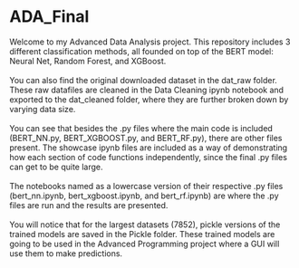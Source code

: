 # ADA_Final

Welcome to my Advanced Data Analysis project. This repository includes 3 different classification methods, all founded on top of the BERT model: Neural Net, Random Forest, and XGBoost. <br><br>
You can also find the original downloaded dataset in the dat_raw folder. These raw datafiles are cleaned in the Data Cleaning ipynb notebook and exported to the dat_cleaned folder, where they are further broken down by varying data size. <br><br>
You can see that besides the .py files where the main code is included (BERT_NN.py, BERT_XGBOOST.py, and BERT_RF.py), there are other files present. The showcase ipynb files are included as a way of demonstrating how each section of code functions independently, since the final .py files can get to be quite large. <br><br>
The notebooks named as a lowercase version of their respective .py files (bert_nn.ipynb, bert_xgboost.ipynb, and bert_rf.ipynb) are where the .py files are run and the results are presented. <br><br>
You will notice that for the largest datasets (7852), pickle versions of the trained models are saved in the Pickle folder. These trained models are going to be used in the Advanced Programming project where a GUI will use them to make predictions.
